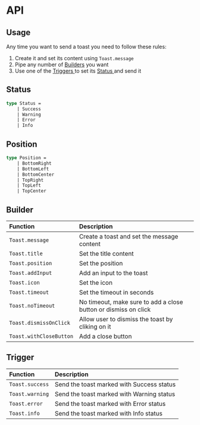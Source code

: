 # API

## Usage

Any time you want to send a toast you need to follow these rules:

1. Create it and set its content using `Toast.message`
2. Pipe any number of [Builders](./#builder) you want
3. Use one of the [Triggers ](./#trigger)to set its [Status ](./#status)and send it

## Status

```fsharp
type Status =
    | Success
    | Warning
    | Error
    | Info
```

## Position

```fsharp
type Position =
    | BottomRight
    | BottomLeft
    | BottomCenter
    | TopRight
    | TopLeft
    | TopCenter
```

## Builder

| Function | Description |
| :--- | :--- |
| `Toast.message` | Create a toast and set the message content |
| `Toast.title` | Set the title content |
| `Toast.position` | Set the position |
| `Toast.addInput` | Add an input to the toast |
| `Toast.icon` | Set the icon |
| `Toast.timeout` | Set the timeout in seconds |
| `Toast.noTimeout` | No timeout, make sure to add a close button or dismiss on click |
| `Toast.dismissOnClick` | Allow user to dismiss the toast by cliking on it |
| `Toast.withCloseButton` | Add a close button |

## Trigger

| Function | Description |
| :--- | :--- |
| `Toast.success` | Send the toast marked with Success status |
| `Toast.warning` | Send the toast marked with Warning status |
| `Toast.error` | Send the toast marked with Error status |
| `Toast.info` | Send the toast marked with Info status |


